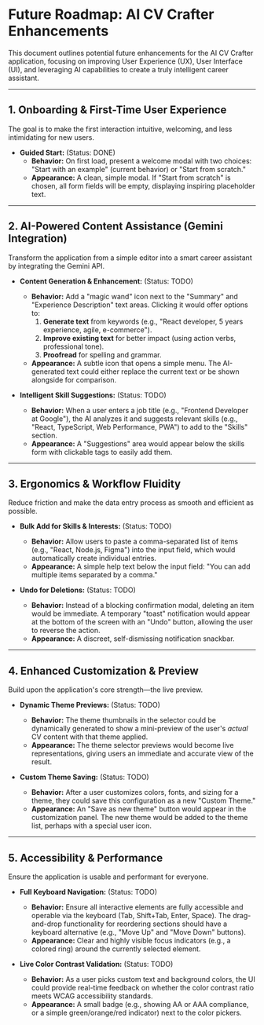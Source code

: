 # Future Roadmap: AI CV Crafter Enhancements

This document outlines potential future enhancements for the AI CV Crafter application, focusing on improving User Experience (UX), User Interface (UI), and leveraging AI capabilities to create a truly intelligent career assistant.

---

## 1. Onboarding & First-Time User Experience

The goal is to make the first interaction intuitive, welcoming, and less intimidating for new users.

*   **Guided Start:** (Status: DONE)
    *   **Behavior:** On first load, present a welcome modal with two choices: "Start with an example" (current behavior) or "Start from scratch."
    *   **Appearance:** A clean, simple modal. If "Start from scratch" is chosen, all form fields will be empty, displaying inspiring placeholder text.

---

## 2. AI-Powered Content Assistance (Gemini Integration)

Transform the application from a simple editor into a smart career assistant by integrating the Gemini API.

*   **Content Generation & Enhancement:** (Status: TODO)
    *   **Behavior:** Add a "magic wand" icon next to the "Summary" and "Experience Description" text areas. Clicking it would offer options to:
        1.  **Generate text** from keywords (e.g., "React developer, 5 years experience, agile, e-commerce").
        2.  **Improve existing text** for better impact (using action verbs, professional tone).
        3.  **Proofread** for spelling and grammar.
    *   **Appearance:** A subtle icon that opens a simple menu. The AI-generated text could either replace the current text or be shown alongside for comparison.

*   **Intelligent Skill Suggestions:** (Status: TODO)
    *   **Behavior:** When a user enters a job title (e.g., "Frontend Developer at Google"), the AI analyzes it and suggests relevant skills (e.g., "React, TypeScript, Web Performance, PWA") to add to the "Skills" section.
    *   **Appearance:** A "Suggestions" area would appear below the skills form with clickable tags to easily add them.

---

## 3. Ergonomics & Workflow Fluidity

Reduce friction and make the data entry process as smooth and efficient as possible.

*   **Bulk Add for Skills & Interests:** (Status: TODO)
    *   **Behavior:** Allow users to paste a comma-separated list of items (e.g., "React, Node.js, Figma") into the input field, which would automatically create individual entries.
    *   **Appearance:** A simple help text below the input field: "You can add multiple items separated by a comma."

*   **Undo for Deletions:** (Status: TODO)
    *   **Behavior:** Instead of a blocking confirmation modal, deleting an item would be immediate. A temporary "toast" notification would appear at the bottom of the screen with an "Undo" button, allowing the user to reverse the action.
    *   **Appearance:** A discreet, self-dismissing notification snackbar.

---

## 4. Enhanced Customization & Preview

Build upon the application's core strength—the live preview.

*   **Dynamic Theme Previews:** (Status: TODO)
    *   **Behavior:** The theme thumbnails in the selector could be dynamically generated to show a mini-preview of the user's *actual* CV content with that theme applied.
    *   **Appearance:** The theme selector previews would become live representations, giving users an immediate and accurate view of the result.

*   **Custom Theme Saving:** (Status: TODO)
    *   **Behavior:** After a user customizes colors, fonts, and sizing for a theme, they could save this configuration as a new "Custom Theme."
    *   **Appearance:** An "Save as new theme" button would appear in the customization panel. The new theme would be added to the theme list, perhaps with a special user icon.

---

## 5. Accessibility & Performance

Ensure the application is usable and performant for everyone.

*   **Full Keyboard Navigation:** (Status: TODO)
    *   **Behavior:** Ensure all interactive elements are fully accessible and operable via the keyboard (Tab, Shift+Tab, Enter, Space). The drag-and-drop functionality for reordering sections should have a keyboard alternative (e.g., "Move Up" and "Move Down" buttons).
    *   **Appearance:** Clear and highly visible focus indicators (e.g., a colored ring) around the currently selected element.

*   **Live Color Contrast Validation:** (Status: TODO)
    *   **Behavior:** As a user picks custom text and background colors, the UI could provide real-time feedback on whether the color contrast ratio meets WCAG accessibility standards.
    *   **Appearance:** A small badge (e.g., showing AA or AAA compliance, or a simple green/orange/red indicator) next to the color pickers.